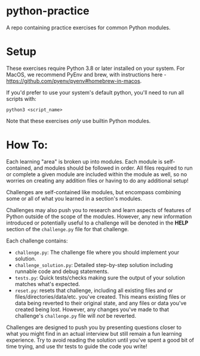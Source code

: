 # python-practice
A repo containing practice exercises for common Python modules.

# Setup

These exercises require Python 3.8 or later installed on your system. For MacOS, we recommend PyEnv and brew, with instructions here - https://github.com/pyenv/pyenv#homebrew-in-macos.

If you'd prefer to use your system's default python, you'll need to run all scripts with:

```
python3 <script_name>
```

Note that these exercises <i>only</i> use builtin Python modules.


# How To:

Each learning "area" is broken up into modules. Each module is self-contained, and modules should be followed in order. All files required to run or complete
a given module are included within the module as well, so no worries on creating
any addition files or having to do any additional setup!

Challenges are self-contained like modules, but encompass combining some or all of what you learned in a section's modules. 

Challenges may also push you to research and learn aspects of features of Python outside of the scope of the modules. However, any new information introduced or potentially useful to a challenge will be denoted in the <b>HELP</b> section of the `challenge.py` file for that challenge.

Each challenge contains:
- `challenge.py`: The challenge file where you should implement your solution.
- `challenge_solution.py`: Detailed step-by-step solution including runnable code and debug statements.
- `tests.py`: Quick tests/checks making sure the output of your solution matches what's expected.
- `reset.py`: resets that challenge, including all existing files and or files/directories/data/etc. you've created. This means existing files or data being reverted to their original state, and any files or data you've created being lost. However, any changes you've made to that challenge's `challenge.py` file will <i>not</i> be reverted.

Challenges are designed to push you by presenting questions closer to what you might find in an actual interview but still remain a fun learning experience. Try to avoid reading the solution until you've spent a good bit of time trying, and use thr tests to guide the code you write!
